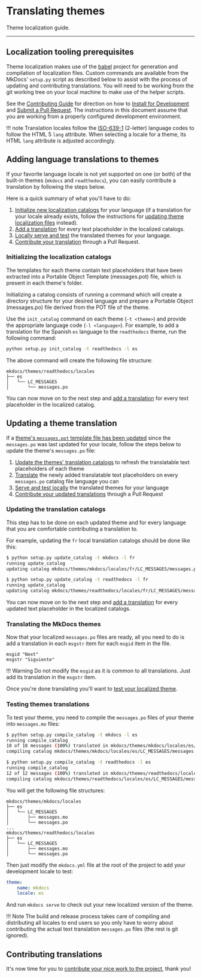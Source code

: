 # Translating themes

Theme localization guide.

---

## Localization tooling prerequisites

Theme localization makes use of the [babel][babel] project for generation and
compilation of localization files. Custom commands are available from the
MkDocs' `setup.py` script as described below to assist with the process of
updating and contributing translations. You will need to be working from the
git working tree on your local machine to make use of the helper scripts.

See the [Contributing Guide] for direction on how to [Install for Development]
and [Submit a Pull Request]. The instructions in this document assume that you
are working from a properly configured development environment.

!!! note
    Translation locales follow the [ISO-639-1](https://en.wikipedia.org/wiki/ISO_639-1)
    (2-letter) language codes to follow the HTML 5 `lang` attribute. When
    selecting a locale for a theme, its HTML `lang` attribute is adjusted
    accordingly.

[babel]: http://babel.pocoo.org/en/latest/cmdline.html
[Contributing Guide]: ../about/contributing.md
[Install for Development]: ../about/contributing.md#installing-for-development
[Submit a Pull Request]: ../about/contributing.md#submitting-pull-requests

## Adding language translations to themes

If your favorite language locale is not yet supported on one (or both) of the
built-in themes (`mkdocs` and `readthedocs`), you can easily contribute a
translation by following the steps below.

Here is a quick summary of what you'll have to do:

1. [Initialize new localization
   catalogs](#initializing-the-localization-catalogs) for your language (if a
   translation for your locale already exists, follow the instructions for
   [updating theme localization
   files](/user-guide/custom-themes/#localizing-themes) instead).
2. [Add a translation](#translating-the-mkdocs-themes) for every text
   placeholder in the localized catalogs.
3. [Locally serve and test](#testing-themes-translations) the translated themes
   for your language.
4. [Contribute your translation](#contributing-translations) through a
   Pull Request.

### Initializing the localization catalogs

The templates for each theme contain text placeholders that have been extracted
into a Portable Object Template (messages.pot) file, which is present in each
theme's folder.

Initializing a catalog consists of running a command which will create a
directory structure for your desired language and prepare a Portable Object
(messages.po) file derived from the POT file of the theme.

Use the `init_catalog` command on each theme (`-t <theme>`) and provide the
appropriate language code (`-l <language>`). For example, to add a translation
for the Spanish `es` language to the `readthedocs` theme, run the following command:

```bash
python setup.py init_catalog -t readthedocs -l es
```

The above command will create the following file structure:

```text
mkdocs/themes/readthedocs/locales
├── es
│   └── LC_MESSAGES
│       └── messages.po
```

You can now move on to the next step and [add a
translation](#translating-the-mkdocs-themes) for every text placeholder in the
localized catalog.

## Updating a theme translation

If a [theme's `messages.pot` template file has been updated](/user-guide/custom-themes/#localizing-themes)
since the `messages.po` was last updated for your locale, follow the steps below
to update the theme's `messages.po` file:

1. [Update the themes' translation catalogs](#updating-the-translation-catalogs)
to refresh the translatable text placeholders of each theme
2. [Translate](#translating-the-mkdocs-themes) the newly added translatable text
placeholders on every `messages.po` catalog file language you can
3. [Serve and test locally](#testing-themes-translations) the translated themes
for your language
4. [Contribute your updated translations](#contributing-translations)
through a Pull Request

### Updating the translation catalogs

This step has to be done on each updated theme and for every language that you
are comfortable contributing a translation to.

For example, updating the `fr` local translation catalogs should be done like
this:

```bash
$ python setup.py update_catalog -t mkdocs -l fr
running update_catalog
updating catalog mkdocs/themes/mkdocs/locales/fr/LC_MESSAGES/messages.po based on mkdocs/themes/mkdocs/messages.pot

$ python setup.py update_catalog -t readthedocs -l fr
running update_catalog
updating catalog mkdocs/themes/readthedocs/locales/fr/LC_MESSAGES/messages.po based on mkdocs/themes/readthedocs/messages.pot
```

You can now move on to the next step and [add a translation](#translating-the-mkdocs-themes)
for every updated text placeholder in the localized catalogs.

### Translating the MkDocs themes

Now that your localized `messages.po` files are ready, all you need to do is
add a translation in each `msgstr` item for each `msgid` item in the file.

```text
msgid "Next"
msgstr "Siguiente"
```

!!! Warning
    Do not modify the `msgid` as it is common to all translations. Just add
    its translation in the `msgstr` item.

Once you're done translating you'll want to [test your localized theme](#testing-theme-translations).

### Testing themes translations

To test your theme, you need to compile the `messages.po` files of your theme
into `messages.mo` files:

```bash
$ python setup.py compile_catalog -t mkdocs -l es
running compile_catalog
18 of 18 messages (100%) translated in mkdocs/themes/mkdocs/locales/es/LC_MESSAGES/messages.po
compiling catalog mkdocs/themes/mkdocs/locales/es/LC_MESSAGES/messages.po to mkdocs/themes/mkdocs/locales/es/LC_MESSAGES/messages.mo

$ python setup.py compile_catalog -t readthedocs -l es
running compile_catalog
12 of 12 messages (100%) translated in mkdocs/themes/readthedocs/locales/es/LC_MESSAGES/messages.po
compiling catalog mkdocs/themes/readthedocs/locales/es/LC_MESSAGES/messages.po to mkdocs/themes/readthedocs/locales/es/LC_MESSAGES/messages.mo
```

You will get the following file structures:

```text
mkdocs/themes/mkdocs/locales
├── es
│   └── LC_MESSAGES
│       ├── messages.mo
│       └── messages.po
...
mkdocs/themes/readthedocs/locales
├── es
│   └── LC_MESSAGES
│       ├── messages.mo
│       └── messages.po
```

Then just modify the `mkdocs.yml` file at the root of the project to add your
development locale to test:

```yaml
theme:
    name: mkdocs
    locale: es
```

And run `mkdocs serve` to check out your new localized version of the theme.

!!! Note
    The build and release process takes care of compiling and distributing
    all locales to end users so you only have to worry about contributing the
    actual text translation `messages.po` files (the rest is git ignored).

## Contributing translations

It's now time for you to [contribute your nice work to the
project](../about/contributing.md), thank you!
